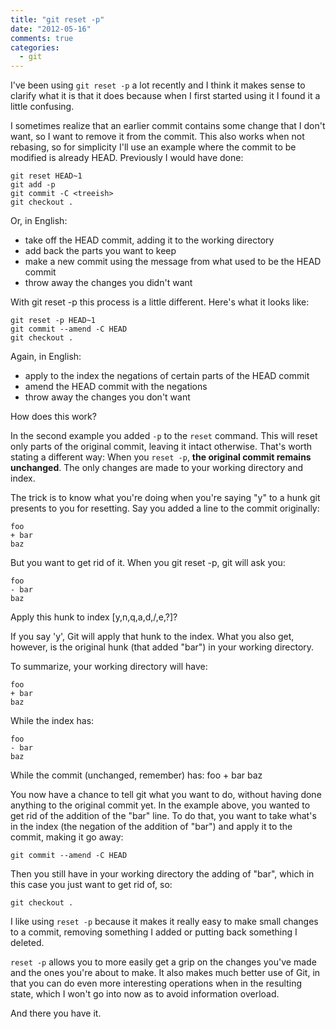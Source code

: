 ```yaml
---
title: "git reset -p"
date: "2012-05-16"
comments: true
categories:
  - git
---
```


I've been using `git reset -p` a lot recently and I think it makes sense to clarify what it is that it does because when I first started using it I found it a little confusing.

<!--more-->

I sometimes realize that an earlier commit contains some change that I don't want, so I want to remove it from the commit. This also works when not rebasing, so for simplicity I'll use an example where the commit to be modified is already HEAD. Previously I would have done:

    git reset HEAD~1
    git add -p
    git commit -C <treeish>
    git checkout .
    
Or, in English:

* take off the HEAD commit, adding it to the working directory
* add back the parts you want to keep
* make a new commit using the message from what used to be the HEAD commit
* throw away the changes you didn't want

With git reset -p this process is a little different. Here's what it looks like:

    git reset -p HEAD~1
    git commit --amend -C HEAD
    git checkout .
    
Again, in English:

* apply to the index the negations of certain parts of the HEAD commit
* amend the HEAD commit with the negations
* throw away the changes you don't want

How does this work?

In the second example you added `-p` to the `reset` command. This will reset only parts of the original commit, leaving it intact otherwise. That's worth stating a different way: When you `reset -p`, <strong>the original commit remains unchanged</strong>. The only changes are made to your working directory and index.

The trick is to know what you're doing when you're saying "y" to a hunk git presents to you for resetting. Say you added a line to the commit originally:

    foo
    + bar
    baz
    
But you want to get rid of it. When you git reset -p, git will ask you:

    foo
    - bar
    baz

Apply this hunk to index [y,n,q,a,d,/,e,?]?
    
If you say 'y', Git will apply that hunk to the index. What you also get, however, is the original hunk (that added "bar") in your working directory.

To summarize, your working directory will have:

    foo
    + bar
    baz
    
While the index has:

    foo
    - bar
    baz
    
While the commit (unchanged, remember) has:
    foo
    + bar
    baz
    
You now have a chance to tell git what you want to do, without having done anything to the original commit yet. In the example above, you wanted to get rid of the addition of the "bar" line. To do that, you want to take what's in the index (the negation of the addition of "bar") and apply it to the commit, making it go away:

    git commit --amend -C HEAD
    
Then you still have in your working directory the adding of "bar", which in this case you just want to get rid of, so:

    git checkout .
    
I like using `reset -p` because it makes it really easy to make small changes to a commit, removing something I added or putting back something I deleted.

`reset -p` allows you to more easily get a grip on the changes you've made and the ones you're about to make. It also makes much better use of Git, in that you can do even more interesting operations when in the resulting state, which I won't go into now as to avoid information overload.

And there you have it.

